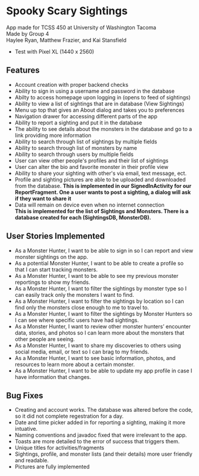 # Spooky Scary Sightings

App made for TCSS 450 at University of Washington Tacoma  
Made by Group 4  
Haylee Ryan, Matthew Frazier, and Kai Stansfield

* Test with Pixel XL (1440 x 2560)

## Features
* Account creation with proper backend checks
* Ability to sign in using a username and password in the database
* Abilty to access homepage upon logging in (opens to feed of sightings)
* Ability to view a list of sightings that are in database (View Sightings)
* Menu up top that gives an About dialog and takes you to preferences
* Navigation drawer for accessing different parts of the app
* Ability to report a sighting and put it in the database 
* The ability to see details about the monsters in the database and go to a link providing more information
* Ability to search through list of sightings by multiple fields
* Ability to search through list of monsters by name
* Ability to search through users by multiple fields
* User can view other people's profiles and their list of sightings
* User can alter the bio and favorite monster in their profile view
* Ability to share your sighting with other's via email, text message, ect.  
* Profile and sighting pictures are able to be uploaded and downloaded from the database.
**This is implemented in our SignedInActivity for our ReportFragment. One a user wants to post a sighting, a dialog will ask if they want to share it**
* Data will remain on device even when no internet connection  
**This is implemented for the list of Sightings and Monsters. There is a database created for each (SightingsDB, MonsterDB).**

## User Stories Implemented
* As a Monster Hunter, I want to be able to sign in so I can report and view monster sightings on the app.
* As a potential Monster Hunter, I want to be able to create a profile so that I can start tracking monsters. 
* As a Monster Hunter, I want to be able to see my previous monster reportings to show my friends.
* As a Monster Hunter, I want to filter the sightings by monster type so I can easily track only the monsters I want to find.
* As a Monster Hunter, I want to filter the sightings by location so I can find only the monsters close enough to me to travel to.
* As a Monster Hunter, I want to filter the sightings by Monster Hunters so I can see where specific users have had sightings.
* As a Monster Hunter, I want to review other monster hunters’ encounter data, stories, and photos so I can learn more about the monsters that other people are seeing.
* As a Monster Hunter, I want to share my discoveries to others using social media, email, or text so I can brag to my friends.
* As a Monster Hunter, I want to see basic information, photos, and resources to learn more about a certain monster.
* As a Monster Hunter, I want to be able to update my app profile in case I have information that changes.

## Bug Fixes  
* Creating and account works. The database was altered before the code, so it did not complete regestration for a day.
* Date and time picker added in for reporting a sighting, making it more intuative.
* Naming conventions and javadoc fixed that were irrelevant to the app.
* Toasts are more detailed to the error of success that triggers them.
* Unique titles for activities/fragments
* Sightings, profile, and monster lists (and their details) more user friendly and readable.
* Pictures are fully implemented




